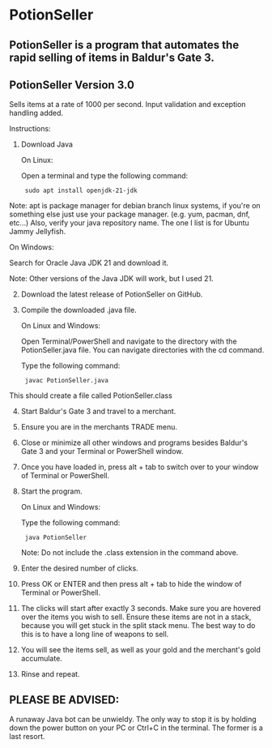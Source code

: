 # PotionSeller 

PotionSeller is a program that automates the rapid selling of items in Baldur's Gate 3.
----------------------------------------------------------------------------------------------------		

PotionSeller Version 3.0
----------------------------------------------------------------------------------------------------		
Sells items at a rate of 1000 per second. Input validation and exception handling added.


Instructions:

1. Download Java

	On Linux:
		
	Open a terminal and type the following command:

		sudo apt install openjdk-21-jdk
	
Note: apt is package manager for debian branch linux systems,
if you're on something else just use your package manager. (e.g. yum, pacman, dnf, etc...)
Also, verify your java repository name. The one I list is for Ubuntu Jammy Jellyfish.

On Windows:

Search for Oracle Java JDK 21 and download it.

Note: Other versions of the Java JDK will work, but I used 21.


2. Download the latest release of PotionSeller on GitHub.


3. Compile the downloaded .java file.

	On Linux and Windows:

	Open Terminal/PowerShell and navigate to the directory with the PotionSeller.java file. 
	You can navigate directories with the cd command.

	Type the following command:

		javac PotionSeller.java

This should create a file called PotionSeller.class


4. Start Baldur's Gate 3 and travel to a merchant.


5. Ensure you are in the merchants TRADE menu.


6. Close or minimize all other windows and programs besides Baldur's Gate 3 and your Terminal or PowerShell window.


7. Once you have loaded in, press alt + tab to switch over to your window of Terminal or PowerShell. 


8. Start the program.

	On Linux and Windows:

	Type the following command:

		java PotionSeller

	Note: Do not include the .class extension in the command above.


9. Enter the desired number of clicks. 


10. Press OK or ENTER and then press alt + tab to hide the window of Terminal or PowerShell.


11. The clicks will start after exactly 3 seconds. Make sure you are hovered over the items you wish to sell.
Ensure these items are not in a stack, because you will get stuck in the split stack menu. The best way to 
do this is to have a long line of weapons to sell.


12. You will see the items sell, as well as your gold and the merchant's gold accumulate.


13. Rinse and repeat.


PLEASE BE ADVISED:
---------------------------------------------------------------------------------------------------
A runaway Java bot can be unwieldy. The only way to stop it is by holding down the power button on 
your PC or Ctrl+C in the terminal. The former is a last resort.
